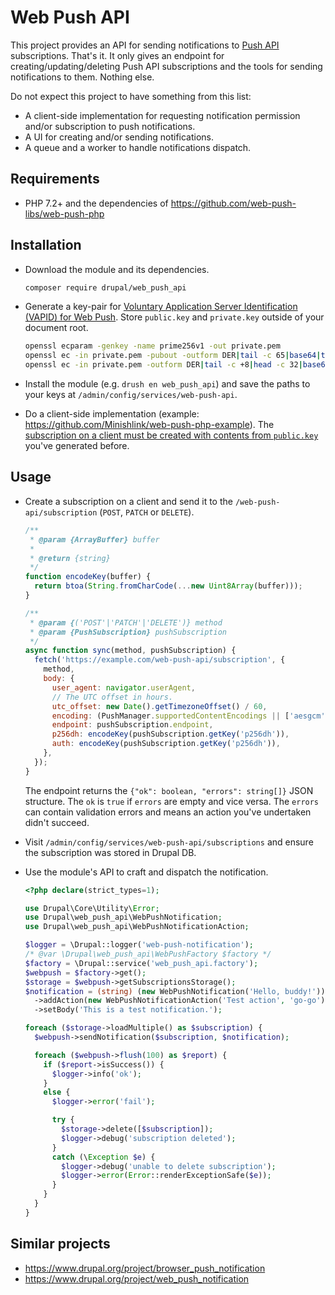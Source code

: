 # Web Push API

This project provides an API for sending notifications to [Push API](https://www.w3.org/TR/push-api/) subscriptions. That's it. It only gives an endpoint for creating/updating/deleting Push API subscriptions and the tools for sending notifications to them. Nothing else.

Do not expect this project to have something from this list:

- A client-side implementation for requesting notification permission and/or subscription to push notifications.
- A UI for creating and/or sending notifications.
- A queue and a worker to handle notifications dispatch.

## Requirements

- PHP 7.2+ and the dependencies of https://github.com/web-push-libs/web-push-php

## Installation

- Download the module and its dependencies.

  ```bash
  composer require drupal/web_push_api
  ```

- Generate a key-pair for [Voluntary Application Server Identification (VAPID) for Web Push](https://tools.ietf.org/id/draft-ietf-webpush-vapid-03.html). Store `public.key` and `private.key` outside of your document root.

  ```bash configure-keys
  openssl ecparam -genkey -name prime256v1 -out private.pem
  openssl ec -in private.pem -pubout -outform DER|tail -c 65|base64|tr -d '=' |tr '/+' '_-' >> public.key
  openssl ec -in private.pem -outform DER|tail -c +8|head -c 32|base64|tr -d '=' |tr '/+' '_-' >> private.key
  ```

- Install the module (e.g. `drush en web_push_api`) and save the paths to your keys at `/admin/config/services/web-push-api`.

- Do a client-side implementation (example: https://github.com/Minishlink/web-push-php-example). The [subscription on a client must be created with contents from `public.key`](https://developers.google.com/web/fundamentals/push-notifications/subscribing-a-user#subscribe_a_user_with_pushmanager) you've generated before.

## Usage

- Create a subscription on a client and send it to the `/web-push-api/subscription` (`POST`, `PATCH` or `DELETE`).

  ```javascript
  /**
   * @param {ArrayBuffer} buffer
   *
   * @return {string}
   */
  function encodeKey(buffer) {
    return btoa(String.fromCharCode(...new Uint8Array(buffer)));
  }

  /**
   * @param {('POST'|'PATCH'|'DELETE')} method
   * @param {PushSubscription} pushSubscription
   */
  async function sync(method, pushSubscription) {
    fetch('https://example.com/web-push-api/subscription', {
      method,
      body: {
        user_agent: navigator.userAgent,
        // The UTC offset in hours.
        utc_offset: new Date().getTimezoneOffset() / 60,
        encoding: (PushManager.supportedContentEncodings || ['aesgcm'])[0],
        endpoint: pushSubscription.endpoint,
        p256dh: encodeKey(pushSubscription.getKey('p256dh')),
        auth: encodeKey(pushSubscription.getKey('p256dh')),
      },
    });
  }
  ```

  The endpoint returns the `{"ok": boolean, "errors": string[]}` JSON structure. The `ok` is `true` if `errors` are empty and vice versa. The `errors` can contain validation errors and means an action you've undertaken didn't succeed.

- Visit `/admin/config/services/web-push-api/subscriptions` and ensure the subscription was stored in Drupal DB.

- Use the module's API to craft and dispatch the notification.

  ```php
  <?php declare(strict_types=1);

  use Drupal\Core\Utility\Error;
  use Drupal\web_push_api\WebPushNotification;
  use Drupal\web_push_api\WebPushNotificationAction;

  $logger = \Drupal::logger('web-push-notification');
  /* @var \Drupal\web_push_api\WebPushFactory $factory */
  $factory = \Drupal::service('web_push_api.factory');
  $webpush = $factory->get();
  $storage = $webpush->getSubscriptionsStorage();
  $notification = (string) (new WebPushNotification('Hello, buddy!'))
    ->addAction(new WebPushNotificationAction('Test action', 'go-go'))
    ->setBody('This is a test notification.');

  foreach ($storage->loadMultiple() as $subscription) {
    $webpush->sendNotification($subscription, $notification);

    foreach ($webpush->flush(100) as $report) {
      if ($report->isSuccess()) {
        $logger->info('ok');
      }
      else {
        $logger->error('fail');

        try {
          $storage->delete([$subscription]);
          $logger->debug('subscription deleted');
        }
        catch (\Exception $e) {
          $logger->debug('unable to delete subscription');
          $logger->error(Error::renderExceptionSafe($e));
        }
      }
    }
  }
  ```

## Similar projects

- https://www.drupal.org/project/browser_push_notification
- https://www.drupal.org/project/web_push_notification

